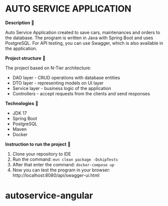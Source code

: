 # AUTO SERVICE APPLICATION
**Description** 📄

Auto Service Application created to save cars, maintenances and orders to the database.
The program is written in Java with Spring Boot and uses PostgreSQL.
For API testing, you can use Swagger, which is also available in the application.

**Project structure** 📄

The project based on N-Tier architecture:
- DAO layer - CRUD operations with database entities
- DTO layer - representing models on UI layer
- Service layer - business logic of the application
- Controllers - accept requests from the clients and send responses

**Technologies** 📡
- JDK 17
- Spring Boot
- PostgreSQL
- Maven
- Docker


**Instruction to run the project** 📄
1. Clone your repository to IDE
2. Run the command: `mvn clean package -DskipTests`
3. After that enter the command: `docker-compose up`
4. Now you can test the program in your browser: http://localhost:8080/api/swagger-ui.html
# autoservice-angular
